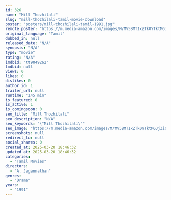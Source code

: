 ```yaml
---
id: 326
name: "Mill Thozhilali"
slug: "mill-thozhilali-tamil-movie-download"
poster: "posters/mill-thozhilali-tamil-1991.jpg"
remote_poster: "https://m.media-amazon.com/images/M/MV5BMTIxZTk0YTktMGJjZi00NzU4LWI0YzgtNDRiNmY5YmQ4ODU3XkEyXkFqcGdeQXVyMTEzNzg0Mjkx._V1_SX300.jpg"
original_language: "Tamil"
dubbed_in: null
released_date: "N/A"
synopsis: "N/A"
type: "movie"
rating: "N/A"
imdbid: "tt9049262"
tmdbid: null
views: 0
likes: 0
dislikes: 0
author_id: 1
trailer_url: null
runtime: "145 min"
is_featured: 0
is_active: 1
is_comingsoon: 0
seo_title: "Mill Thozhilali"
seo_description: "N/A"
seo_keywords: "\"Mill Thozhilali\""
seo_image: "https://m.media-amazon.com/images/M/MV5BMTIxZTk0YTktMGJjZi00NzU4LWI0YzgtNDRiNmY5YmQ4ODU3XkEyXkFqcGdeQXVyMTEzNzg0Mjkx._V1_SX300.jpg"
screenshots: null
redirect_to: null
social_shares: 0
created_at: 2025-03-20 18:46:32
updated_at: 2025-03-20 18:46:32
categories:
  - "Tamil Movies"
directors:
  - "A. Jagannathan"
genres:
  - "Drama"
years:
  - "1991"
---
```

